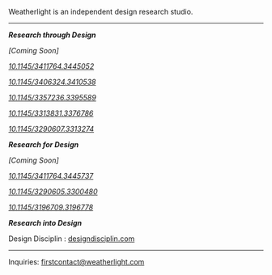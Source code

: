 Weatherlight is an independent design research studio.

---

***Research through Design***

*\[Coming Soon\]*

*[10.1145/3411764.3445052](https://doi.org/10.1145/3411764.3445052)*

*[10.1145/3406324.3410538](https://doi.org/10.1145/3406324.3410538)*

*[10.1145/3357236.3395589](https://doi.org/10.1145/3357236.3395589)*

*[10.1145/3313831.3376786](https://doi.org/10.1145/3313831.3376786)*

*[10.1145/3290607.3313274](https://doi.org/10.1145/3290607.3313274)*

***Research for Design***

*\[Coming Soon\]*

*[10.1145/3411764.3445737](https://doi.org/10.1145/3411764.3445737)*

*[10.1145/3290605.3300480](https://doi.org/10.1145/3290605.3300480)*

*[10.1145/3196709.3196778](https://doi.org/10.1145/3196709.3196778)*

***Research into Design***

Design Disciplin
: [designdisciplin.com](https://www.designdisciplin.com/)

---

Inquiries: [firstcontact@weatherlight.com](mailto:firstcontact@weatherlight.com)
